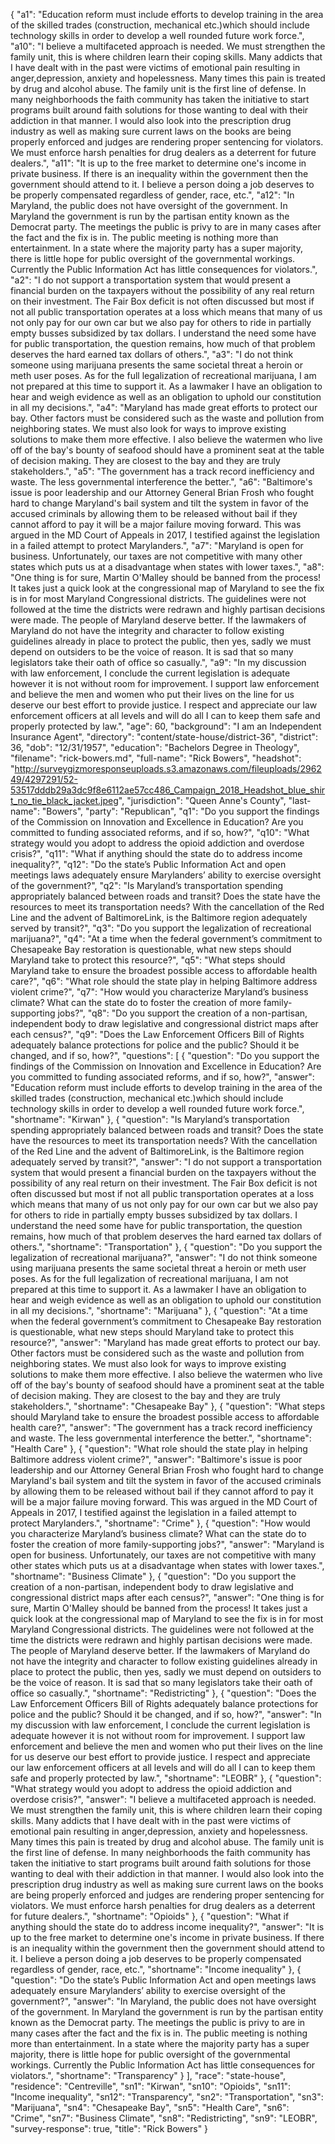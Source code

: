 {
  "a1": "Education reform must include efforts to develop  training in the area of the skilled trades (construction, mechanical etc.)which should include  technology skills in order to develop a well rounded future work force.",
  "a10": "I believe a multifaceted approach is needed. We must strengthen the family unit, this is where children learn their coping skills. Many addicts that I have dealt with in the past were victims of emotional pain resulting in anger,depression, anxiety and hopelessness. Many times this pain is treated by drug and alcohol abuse.  The family unit is the first line of defense.  In many neighborhoods the faith community has taken the initiative to start programs built around faith solutions for those wanting to deal with their addiction in that manner. I would also look into the  prescription drug industry as well as making sure current laws on the books are being properly enforced and judges are rendering proper sentencing for violators.  We must enforce harsh penalties for drug dealers as a deterrent for future dealers.",
  "a11": "It is up to the free market to determine one's income in private business. If there is an inequality within the government then the government should attend to it.  I believe a person doing a job deserves to be properly compensated regardless of gender, race, etc.",
  "a12": "In Maryland, the public does not have oversight of the government. In Maryland the government is run by the partisan entity known as the Democrat party. The meetings the public is privy to are in many cases after the fact and the fix is in. The public meeting is nothing more than entertainment. In a state where the majority party has a super majority, there is little hope for public oversight of the governmental workings. Currently the Public Information Act has little consequences for violators.",
  "a2": "I do not support a transportation system that would present a financial burden on the taxpayers without the possibility of any real return on their investment. The Fair Box deficit is not often discussed but most if not all public transportation operates at a loss which means that many of us not only pay for our own car but we also pay for others to ride in partially empty busses subsidized by tax dollars. I understand the need some have for public transportation, the question remains, how much of that problem deserves the hard earned tax dollars of others.",
  "a3": "I do not think someone using marijuana presents the same societal threat a heroin or meth user poses. As for the full legalization of recreational marijuana, I am not prepared at this time to support it. As a lawmaker I have an obligation to hear and weigh evidence as well as an obligation to uphold our constitution in all my decisions.",
  "a4": "Maryland has made great efforts to protect our bay. Other factors must be considered such as the waste and pollution from neighboring states. We must also look for ways to improve existing solutions to make them more effective. I also believe the watermen who live off of the bay's bounty of seafood should have a prominent seat at the table of decision making. They are closest to the bay and they are truly stakeholders.",
  "a5": "The government has a track record inefficiency and waste. The less governmental interference the better.",
  "a6": "Baltimore's issue is poor leadership and our Attorney General Brian Frosh who fought hard to change Maryland's bail system and tilt the system in favor of the accused criminals by allowing them to be released without bail if they cannot afford to pay it will be a major failure moving forward. This was argued in the MD Court of Appeals in 2017, I testified against the legislation in a failed attempt to protect Marylanders.",
  "a7": "Maryland is open for business. Unfortunately, our taxes are not competitive with many other states which puts us at a disadvantage when states with lower taxes.",
  "a8": "One thing is for sure, Martin O'Malley should be banned from the process! It takes just a quick look at the congressional map of Maryland to see the fix is in for most Maryland Congressional districts. The  guidelines were not followed at the time the districts were redrawn and highly partisan decisions were made. The people of Maryland deserve better. If the lawmakers of Maryland do not have the integrity and character to follow existing guidelines already in place to protect the public, then yes, sadly we must depend on outsiders to be the voice of reason. It is sad that so many legislators take their oath of office so casually.",
  "a9": "In my discussion with law enforcement, I conclude the current legislation is adequate however it is not without room for improvement. I support law enforcement and believe the men and women who put their lives on the line for us deserve our best effort to provide justice.  I respect and appreciate our law enforcement officers at all levels and will do all I can to keep them safe and properly protected by law.",
  "age": 60,
  "background": "I am an Independent Insurance Agent",
  "directory": "content/state-house/district-36",
  "district": 36,
  "dob": "12/31/1957",
  "education": "Bachelors Degree in Theology",
  "filename": "rick-bowers.md",
  "full-name": "Rick Bowers",
  "headshot": "http://surveygizmoresponseuploads.s3.amazonaws.com/fileuploads/296249/4297291/52-53517dddb29a3dc9f8e6112ae57cc486_Campaign_2018_Headshot_blue_shirt_no_tie_black_jacket.jpeg",
  "jurisdiction": "Queen Anne's County",
  "last-name": "Bowers",
  "party": "Republican",
  "q1": "Do you support the findings of the Commission on Innovation and Excellence in Education? Are you committed to funding associated reforms, and if so, how?",
  "q10": "What strategy would you adopt to address the opioid addiction and overdose crisis?",
  "q11": "What if anything should the state do to address income inequality?",
  "q12": "Do the state’s Public Information Act and open meetings laws adequately ensure Marylanders’ ability to exercise oversight of the government?",
  "q2": "Is Maryland’s transportation spending appropriately balanced between roads and transit? Does the state have the resources to meet its transportation needs? With the cancellation of the Red Line and the advent of BaltimoreLink, is the Baltimore region adequately served by transit?",
  "q3": "Do you support the legalization of recreational marijuana?",
  "q4": "At a time when the federal government’s commitment to Chesapeake Bay restoration is questionable, what new steps should Maryland take to protect this resource?",
  "q5": "What steps should Maryland take to ensure the broadest possible access to affordable health care?",
  "q6": "What role should the state play in helping Baltimore address violent crime?",
  "q7": "How would you characterize Maryland’s business climate? What can the state do to foster the creation of more family-supporting jobs?",
  "q8": "Do you support the creation of a non-partisan, independent body to draw legislative and congressional district maps after each census?",
  "q9": "Does the Law Enforcement Officers Bill of Rights adequately balance protections for police and the public? Should it be changed, and if so, how?",
  "questions": [
    {
      "question": "Do you support the findings of the Commission on Innovation and Excellence in Education? Are you committed to funding associated reforms, and if so, how?",
      "answer": "Education reform must include efforts to develop  training in the area of the skilled trades (construction, mechanical etc.)which should include  technology skills in order to develop a well rounded future work force.",
      "shortname": "Kirwan"
    },
    {
      "question": "Is Maryland’s transportation spending appropriately balanced between roads and transit? Does the state have the resources to meet its transportation needs? With the cancellation of the Red Line and the advent of BaltimoreLink, is the Baltimore region adequately served by transit?",
      "answer": "I do not support a transportation system that would present a financial burden on the taxpayers without the possibility of any real return on their investment. The Fair Box deficit is not often discussed but most if not all public transportation operates at a loss which means that many of us not only pay for our own car but we also pay for others to ride in partially empty busses subsidized by tax dollars. I understand the need some have for public transportation, the question remains, how much of that problem deserves the hard earned tax dollars of others.",
      "shortname": "Transportation"
    },
    {
      "question": "Do you support the legalization of recreational marijuana?",
      "answer": "I do not think someone using marijuana presents the same societal threat a heroin or meth user poses. As for the full legalization of recreational marijuana, I am not prepared at this time to support it. As a lawmaker I have an obligation to hear and weigh evidence as well as an obligation to uphold our constitution in all my decisions.",
      "shortname": "Marijuana"
    },
    {
      "question": "At a time when the federal government’s commitment to Chesapeake Bay restoration is questionable, what new steps should Maryland take to protect this resource?",
      "answer": "Maryland has made great efforts to protect our bay. Other factors must be considered such as the waste and pollution from neighboring states. We must also look for ways to improve existing solutions to make them more effective. I also believe the watermen who live off of the bay's bounty of seafood should have a prominent seat at the table of decision making. They are closest to the bay and they are truly stakeholders.",
      "shortname": "Chesapeake Bay"
    },
    {
      "question": "What steps should Maryland take to ensure the broadest possible access to affordable health care?",
      "answer": "The government has a track record inefficiency and waste. The less governmental interference the better.",
      "shortname": "Health Care"
    },
    {
      "question": "What role should the state play in helping Baltimore address violent crime?",
      "answer": "Baltimore's issue is poor leadership and our Attorney General Brian Frosh who fought hard to change Maryland's bail system and tilt the system in favor of the accused criminals by allowing them to be released without bail if they cannot afford to pay it will be a major failure moving forward. This was argued in the MD Court of Appeals in 2017, I testified against the legislation in a failed attempt to protect Marylanders.",
      "shortname": "Crime"
    },
    {
      "question": "How would you characterize Maryland’s business climate? What can the state do to foster the creation of more family-supporting jobs?",
      "answer": "Maryland is open for business. Unfortunately, our taxes are not competitive with many other states which puts us at a disadvantage when states with lower taxes.",
      "shortname": "Business Climate"
    },
    {
      "question": "Do you support the creation of a non-partisan, independent body to draw legislative and congressional district maps after each census?",
      "answer": "One thing is for sure, Martin O'Malley should be banned from the process! It takes just a quick look at the congressional map of Maryland to see the fix is in for most Maryland Congressional districts. The  guidelines were not followed at the time the districts were redrawn and highly partisan decisions were made. The people of Maryland deserve better. If the lawmakers of Maryland do not have the integrity and character to follow existing guidelines already in place to protect the public, then yes, sadly we must depend on outsiders to be the voice of reason. It is sad that so many legislators take their oath of office so casually.",
      "shortname": "Redistricting"
    },
    {
      "question": "Does the Law Enforcement Officers Bill of Rights adequately balance protections for police and the public? Should it be changed, and if so, how?",
      "answer": "In my discussion with law enforcement, I conclude the current legislation is adequate however it is not without room for improvement. I support law enforcement and believe the men and women who put their lives on the line for us deserve our best effort to provide justice.  I respect and appreciate our law enforcement officers at all levels and will do all I can to keep them safe and properly protected by law.",
      "shortname": "LEOBR"
    },
    {
      "question": "What strategy would you adopt to address the opioid addiction and overdose crisis?",
      "answer": "I believe a multifaceted approach is needed. We must strengthen the family unit, this is where children learn their coping skills. Many addicts that I have dealt with in the past were victims of emotional pain resulting in anger,depression, anxiety and hopelessness. Many times this pain is treated by drug and alcohol abuse.  The family unit is the first line of defense.  In many neighborhoods the faith community has taken the initiative to start programs built around faith solutions for those wanting to deal with their addiction in that manner. I would also look into the  prescription drug industry as well as making sure current laws on the books are being properly enforced and judges are rendering proper sentencing for violators.  We must enforce harsh penalties for drug dealers as a deterrent for future dealers.",
      "shortname": "Opioids"
    },
    {
      "question": "What if anything should the state do to address income inequality?",
      "answer": "It is up to the free market to determine one's income in private business. If there is an inequality within the government then the government should attend to it.  I believe a person doing a job deserves to be properly compensated regardless of gender, race, etc.",
      "shortname": "Income inequality"
    },
    {
      "question": "Do the state’s Public Information Act and open meetings laws adequately ensure Marylanders’ ability to exercise oversight of the government?",
      "answer": "In Maryland, the public does not have oversight of the government. In Maryland the government is run by the partisan entity known as the Democrat party. The meetings the public is privy to are in many cases after the fact and the fix is in. The public meeting is nothing more than entertainment. In a state where the majority party has a super majority, there is little hope for public oversight of the governmental workings. Currently the Public Information Act has little consequences for violators.",
      "shortname": "Transparency"
    }
  ],
  "race": "state-house",
  "residence": "Centreville",
  "sn1": "Kirwan",
  "sn10": "Opioids",
  "sn11": "Income inequality",
  "sn12": "Transparency",
  "sn2": "Transportation",
  "sn3": "Marijuana",
  "sn4": "Chesapeake Bay",
  "sn5": "Health Care",
  "sn6": "Crime",
  "sn7": "Business Climate",
  "sn8": "Redistricting",
  "sn9": "LEOBR",
  "survey-response": true,
  "title": "Rick Bowers"
}
